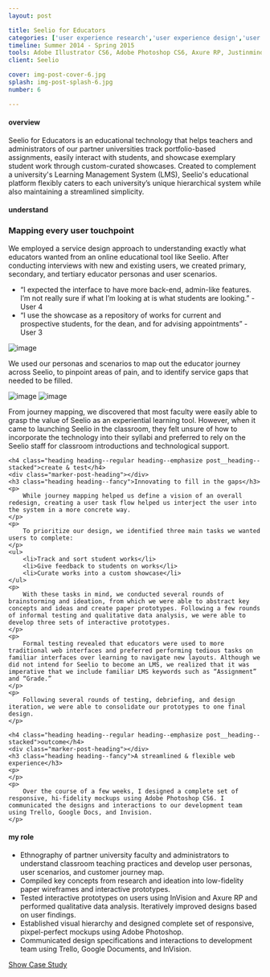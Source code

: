 ```yaml
---
layout: post

title: Seelio for Educators
categories: ['user experience research','user experience design','user interface design','featured']
timeline: Summer 2014 - Spring 2015
tools: Adobe Illustrator CS6, Adobe Photoshop CS6, Axure RP, Justinmind, InVision
client: Seelio

cover: img-post-cover-6.jpg
splash: img-post-splash-6.jpg
number: 6

---
```


<!-- status: needs images, role -->

<h4 class="heading heading--regular heading--emphasize">overview</h4>
<div class="marker-post-heading"></div>
<p>
	Seelio for Educators is an educational technology that helps teachers and administrators of our partner universities track portfolio-based assignments, easily interact with students, and showcase exemplary student work through custom-curated showcases. Created to complement a university's Learning Management System (LMS), Seelio's educational platform flexibly caters to each university’s unique hierarchical system while also maintaining a streamlined simplicity.
</p>

<div class="post__casestudy">
	<h4 class="heading heading--regular heading--emphasize post__heading--stacked">understand</h4>
	<div class="marker-post-heading"></div>
	<h3 class="heading heading--fancy">Mapping every user touchpoint</h3>
	<p>
		We employed a service design approach to understanding exactly what educators wanted from an online educational tool like Seelio. After conducting interviews with new and existing users, we created primary, secondary, and tertiary educator personas and user scenarios.
	</p>
	<div class="post__quote">
		<ul>
			<li>“I expected the interface to have more back-end, admin-like features. I’m not really sure if what I’m looking at is what students are looking.” - User 4</li>
			<li>“I use the showcase as a repository of works for current and prospective students, for the dean, and for advising appointments”  - User 3</li>
		</ul>
	</div>
	<img src="{{site.baseurl}}/assets/img-asset-6j.png" alt="image" class="post__asset">
	<p>
		We used our personas and scenarios to map out the educator journey across Seelio, to pinpoint areas of pain, and to identify service gaps that needed to be filled.
	</p>
	<img src="{{site.baseurl}}/assets/img-asset-6k.jpeg" alt="image" class="post__asset">
	<img src="{{site.baseurl}}/assets/img-asset-6l.jpeg" alt="image" class="post__asset">
	<p>
		From journey mapping, we discovered that most faculty were easily able to grasp the value of Seelio as an experiential learning tool. However, when it came to launching Seelio in the classroom, they felt unsure of how to incorporate the technology into their syllabi and preferred to rely on the Seelio staff for classroom introductions and technological support.
	</p>

	<h4 class="heading heading--regular heading--emphasize post__heading--stacked">create & test</h4>
	<div class="marker-post-heading"></div>
	<h3 class="heading heading--fancy">Innovating to fill in the gaps</h3>
	<p>
		While journey mapping helped us define a vision of an overall redesign, creating a user task flow helped us interject the user into the system in a more concrete way.
	</p>
	<p>
		To prioritize our design, we identified three main tasks we wanted users to complete:
	</p>
	<ul>
		<li>Track and sort student works</li>
		<li>Give feedback to students on works</li>
		<li>Curate works into a custom showcase</li>
	</ul>
	<p>
		With these tasks in mind, we conducted several rounds of brainstorming and ideation, from which we were able to abstract key concepts and ideas and create paper prototypes. Following a few rounds of informal testing and qualitative data analysis, we were able to develop three sets of interactive prototypes.
	</p>
	<p>
		Formal testing revealed that educators were used to more traditional web interfaces and preferred performing tedious tasks on familiar interfaces over learning to navigate new layouts. Although we did not intend for Seelio to become an LMS, we realized that it was imperative that we include familiar LMS keywords such as “Assignment” and “Grade.” 
	</p>
	<p>
		Following several rounds of testing, debriefing, and design iteration, we were able to consolidate our prototypes to one final design.
	</p>

	<h4 class="heading heading--regular heading--emphasize post__heading--stacked">outcome</h4>
	<div class="marker-post-heading"></div>
	<h3 class="heading heading--fancy">A streamlined & flexible web experience</h3>
	<p>
	</p>
	<p>
		Over the course of a few weeks, I designed a complete set of responsive, hi-fidelity mockups using Adobe Photoshop CS6. I communicated the designs and interactions to our development team using Trello, Google Docs, and Invision.
	</p>
</div>

<h4 class="heading heading--regular heading--emphasize post__heading--stacked">my role</h4>
<div class="marker-post-heading"></div>
<ul>
	<li>Ethnography of partner university faculty and administrators to understand classroom teaching practices and develop user personas, user scenarios, and customer journey map.</li>
	<li>Compiled key concepts from research and ideation into low-fidelity paper wireframes and interactive prototypes.</li>
	<li>Tested interactive prototypes on users using InVision and Axure RP and performed qualitative data analysis. Iteratively improved designs based on user findings.</li>
	<li>Established visual hierarchy and designed complete set of responsive, pixpel-perfect mockups using Adobe Photoshop.</li>
	<li>Communicated design specifications and interactions to development team using Trello, Google Documents, and InVision.</li>
</ul>

<div class="container__button">
	<a id="showcasestudy" class="button__case-study heading heading--regular heading--emphasize" href="#">Show Case Study</a>
</div>







